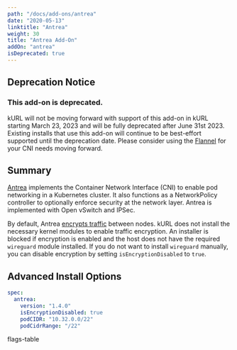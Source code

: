 ```yaml
---
path: "/docs/add-ons/antrea"
date: "2020-05-13"
linktitle: "Antrea"
weight: 30
title: "Antrea Add-On"
addOn: "antrea"
isDeprecated: true
---
```


## Deprecation Notice

### This add-on is deprecated.

kURL will not be moving forward with support of this add-on in kURL starting March 23, 2023 and will be fully deprecated after June 31st 2023.  Existing installs that use this add-on will continue to be best-effort supported until the deprecation date.  Please consider using the [Flannel](https://kurl.sh/docs/add-ons/flannel) for your CNI needs moving forward.

## Summary

[Antrea](https://antrea.io/) implements the Container Network Interface (CNI) to enable pod networking in a Kubernetes cluster.
It also functions as a NetworkPolicy controller to optionally enforce security at the network layer.
Antrea is implemented with Open vSwitch and IPSec.

By default, Antrea [encrypts traffic](https://antrea.io/docs/v1.4.0/docs/traffic-encryption/) between nodes. 
kURL does not install the necessary kernel modules to enable traffic encryption.
An installer is blocked if encryption is enabled and the host does not have the required `wireguard` module installed.
If you do not want to install `wireguard` manually, you can disable encryption by setting `isEncryptionDisabled` to `true`. 

## Advanced Install Options

```yaml
spec:
  antrea:
    version: "1.4.0"
    isEncryptionDisabled: true
    podCIDR: "10.32.0.0/22"
    podCidrRange: "/22"
```

flags-table
